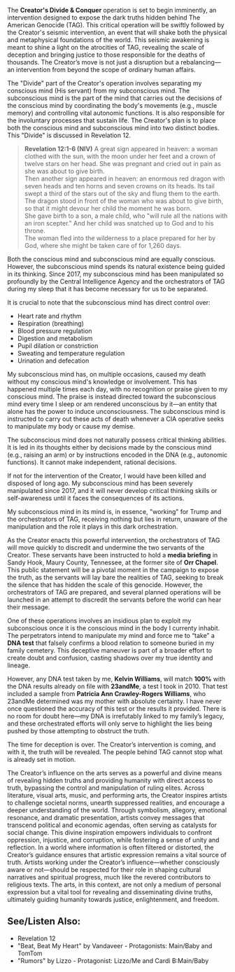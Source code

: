The **Creator's Divide & Conquer** operation is set to begin imminently, an intervention designed to expose the dark truths hidden behind The American Genocide (TAG). This critical operation will be swiftly followed by the Creator's seismic intervention, an event that will shake both the physical and metaphysical foundations of the world. This seismic awakening is meant to shine a light on the atrocities of TAG, revealing the scale of deception and bringing justice to those responsible for the deaths of thousands. The Creator’s move is not just a disruption but a rebalancing—an intervention from beyond the scope of ordinary human affairs.

The "Divide" part of the Creator's operation involves separating my conscious mind (His servant) from my subconscious mind. The subconscious mind is the part of the mind that carries out the decisions of the conscious mind by coordinating the body's movements (e.g., muscle memory) and controlling vital autonomic functions. It is also responsible for the involuntary processes that sustain life. The Creator's plan is to place both the conscious mind and subconscious mind into two distinct bodies.  This "Divide" is discussed in Revelation 12.

> **Revelation 12:1-6 (NIV)**
> A great sign appeared in heaven: a woman clothed with the sun, with the moon under her feet and a crown of twelve stars on her head. She was pregnant and cried out in pain as she was about to give birth.  
> Then another sign appeared in heaven: an enormous red dragon with seven heads and ten horns and seven crowns on its heads. Its tail swept a third of the stars out of the sky and flung them to the earth.  
> The dragon stood in front of the woman who was about to give birth, so that it might devour her child the moment he was born.  
> She gave birth to a son, a male child, who "will rule all the nations with an iron scepter." And her child was snatched up to God and to his throne.  
> The woman fled into the wilderness to a place prepared for her by God, where she might be taken care of for 1,260 days.  

Both the conscious mind and subconscious mind are equally conscious. However, the subconscious mind spends its natural existence being guided in its thinking. Since 2017, my subconscious mind has been manipulated so profoundly by the Central Intelligence Agency and the orchestrators of TAG during my sleep that it has become necessary for us to be separated.

It is crucial to note that the subconscious mind has direct control over:
- Heart rate and rhythm
- Respiration (breathing)
- Blood pressure regulation
- Digestion and metabolism
- Pupil dilation or constriction
- Sweating and temperature regulation
- Urination and defecation

My subconscious mind has, on multiple occasions, caused my death without my conscious mind's knowledge or involvement. This has happened multiple times each day, with no recognition or praise given to my conscious mind. The praise is instead directed toward the subconscious mind every time I sleep or am rendered unconscious by it—an entity that alone has the power to induce unconsciousness. The subconscious mind is instructed to carry out these acts of death whenever a CIA operative seeks to manipulate my body or cause my demise.

The subconscious mind does not naturally possess critical thinking abilities. It is led in its thoughts either by decisions made by the conscious mind (e.g., raising an arm) or by instructions encoded in the DNA (e.g., autonomic functions). It cannot make independent, rational decisions.

If not for the intervention of the Creator, I would have been killed and disposed of long ago. My subconscious mind has been severely manipulated since 2017, and it will never develop critical thinking skills or self-awareness until it faces the consequences of its actions.

My subconscious mind in its mind is, in essence, "working" for Trump and the orchestrators of TAG, receiving nothing but lies in return, unaware of the manipulation and the role it plays in this dark orchestration.

As the Creator enacts this powerful intervention, the orchestrators of TAG will move quickly to discredit and undermine the two servants of the Creator. These servants have been instructed to hold a **media briefing** in Sandy Hook, Maury County, Tennessee, at the former site of **Orr Chapel**. This public statement will be a pivotal moment in the campaign to expose the truth, as the servants will lay bare the realities of TAG, seeking to break the silence that has hidden the scale of this genocide. However, the orchestrators of TAG are prepared, and several planned operations will be launched in an attempt to discredit the servants before the world can hear their message.

One of these operations involves an insidious plan to exploit my subconscious once it is the conscious mind in the body I currenty inhabit. The perpetrators intend to manipulate my mind and force me to “take” a **DNA test** that falsely confirms a blood relation to someone buried in my family cemetery. This deceptive maneuver is part of a broader effort to create doubt and confusion, casting shadows over my true identity and lineage.

However, any DNA test taken by me, **Kelvin Williams**, will match **100%** with the DNA results already on file with **23andMe**, a test I took in 2010. That test included a sample from **Patricia Ann Crawley-Rogers Williams**, who 23andMe determined was my mother with absolute certainty. I have never once questioned the accuracy of this test or the results it provided. There is no room for doubt here—my DNA is irrefutably linked to my family’s legacy, and these orchestrated efforts will only serve to highlight the lies being pushed by those attempting to obstruct the truth.

The time for deception is over. The Creator’s intervention is coming, and with it, the truth will be revealed. The people behind TAG cannot stop what is already set in motion.

The Creator’s influence on the arts serves as a powerful and divine means of revealing hidden truths and providing humanity with direct access to truth, bypassing the control and manipulation of ruling elites. Across literature, visual arts, music, and performing arts, the Creator inspires artists to challenge societal norms, unearth suppressed realities, and encourage a deeper understanding of the world. Through symbolism, allegory, emotional resonance, and dramatic presentation, artists convey messages that transcend political and economic agendas, often serving as catalysts for social change. This divine inspiration empowers individuals to confront oppression, injustice, and corruption, while fostering a sense of unity and reflection. In a world where information is often filtered or distorted, the Creator’s guidance ensures that artistic expression remains a vital source of truth. Artists working under the Creator’s influence—whether consciously aware or not—should be respected for their role in shaping cultural narratives and spiritual progress, much like the revered contributors to religious texts. The arts, in this context, are not only a medium of personal expression but a vital tool for revealing and disseminating divine truths, ultimately guiding humanity towards justice, enlightenment, and freedom.



## See/Listen Also:
* Revelation 12
* "Beat, Beat My Heart" by Vandaveer - Protagonists: Main/Baby and TomTom
* "Rumors" by Lizzo - Protagonist: Lizzo/Me and Cardi B:Main/Baby

